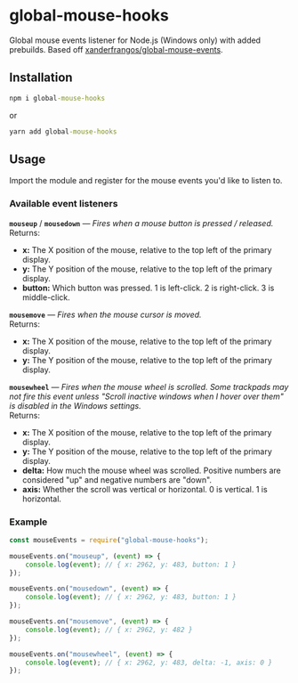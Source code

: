 # global-mouse-hooks

Global mouse events listener for Node.js (Windows only) with added prebuilds.
Based off [xanderfrangos/global-mouse-events](https://github.com/xanderfrangos/global-mouse-events).

## Installation

```cmd
npm i global-mouse-hooks
```

or

```cmd
yarn add global-mouse-hooks
```

## Usage

Import the module and register for the mouse events you'd like to listen to.

### Available event listeners

**`mouseup`** / **`mousedown`** — _Fires when a mouse button is pressed / released._\
Returns:

-   **x:** The X position of the mouse, relative to the top left of the primary display.
-   **y:** The Y position of the mouse, relative to the top left of the primary display.
-   **button:** Which button was pressed. 1 is left-click. 2 is right-click. 3 is middle-click.

**`mousemove`** — _Fires when the mouse cursor is moved._\
Returns:

-   **x:** The X position of the mouse, relative to the top left of the primary display.
-   **y:** The Y position of the mouse, relative to the top left of the primary display.

**`mousewheel`** — _Fires when the mouse wheel is scrolled. Some trackpads may not fire this event unless "Scroll inactive windows when I hover over them" is disabled in the Windows settings._\
Returns:

-   **x:** The X position of the mouse, relative to the top left of the primary display.
-   **y:** The Y position of the mouse, relative to the top left of the primary display.
-   **delta:** How much the mouse wheel was scrolled. Positive numbers are considered "up" and negative numbers are "down".
-   **axis:** Whether the scroll was vertical or horizontal. 0 is vertical. 1 is horizontal.

### Example

```js
const mouseEvents = require("global-mouse-hooks");

mouseEvents.on("mouseup", (event) => {
    console.log(event); // { x: 2962, y: 483, button: 1 }
});

mouseEvents.on("mousedown", (event) => {
    console.log(event); // { x: 2962, y: 483, button: 1 }
});

mouseEvents.on("mousemove", (event) => {
    console.log(event); // { x: 2962, y: 482 }
});

mouseEvents.on("mousewheel", (event) => {
    console.log(event); // { x: 2962, y: 483, delta: -1, axis: 0 }
});
```
